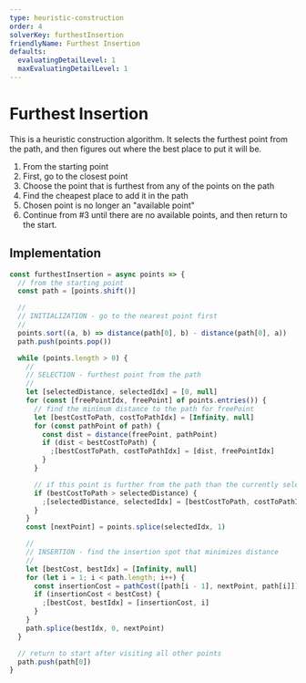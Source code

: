 ```yaml
---
type: heuristic-construction
order: 4
solverKey: furthestInsertion
friendlyName: Furthest Insertion
defaults:
  evaluatingDetailLevel: 1
  maxEvaluatingDetailLevel: 1
---
```


# Furthest Insertion

This is a heuristic construction algorithm. It selects the furthest point from the path, and then figures out where the best place to put it will be.

1. From the starting point
2. First, go to the closest point
3. Choose the point that is furthest from any of the points on the path
4. Find the cheapest place to add it in the path
5. Chosen point is no longer an "available point"
6. Continue from #3 until there are no available points, and then return to the start.

## Implementation

```javascript
const furthestInsertion = async points => {
  // from the starting point
  const path = [points.shift()]

  //
  // INITIALIZATION - go to the nearest point first
  //
  points.sort((a, b) => distance(path[0], b) - distance(path[0], a))
  path.push(points.pop())

  while (points.length > 0) {
    //
    // SELECTION - furthest point from the path
    //
    let [selectedDistance, selectedIdx] = [0, null]
    for (const [freePointIdx, freePoint] of points.entries()) {
      // find the minimum distance to the path for freePoint
      let [bestCostToPath, costToPathIdx] = [Infinity, null]
      for (const pathPoint of path) {
        const dist = distance(freePoint, pathPoint)
        if (dist < bestCostToPath) {
          ;[bestCostToPath, costToPathIdx] = [dist, freePointIdx]
        }
      }

      // if this point is further from the path than the currently selected
      if (bestCostToPath > selectedDistance) {
        ;[selectedDistance, selectedIdx] = [bestCostToPath, costToPathIdx]
      }
    }
    const [nextPoint] = points.splice(selectedIdx, 1)

    //
    // INSERTION - find the insertion spot that minimizes distance
    //
    let [bestCost, bestIdx] = [Infinity, null]
    for (let i = 1; i < path.length; i++) {
      const insertionCost = pathCost([path[i - 1], nextPoint, path[i]])
      if (insertionCost < bestCost) {
        ;[bestCost, bestIdx] = [insertionCost, i]
      }
    }
    path.splice(bestIdx, 0, nextPoint)
  }

  // return to start after visiting all other points
  path.push(path[0])
}
```
